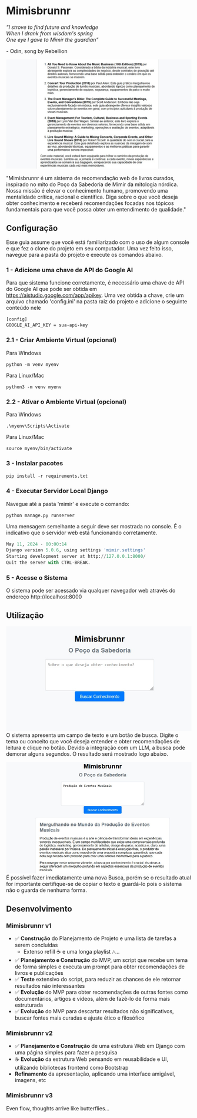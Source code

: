 # Mimisbrunnr

*"I strove to find future and knowledge  
When I drank from wisdom's spring  
One eye I gave to Mimir the guardian"*

\- Odin, song by Rebellion

![image](project_media/Example_03.jpg)


"Mimisbrunnr é um sistema de recomendação web de livros curados, inspirado no mito do Poço da Sabedoria de Mimir da mitologia nórdica. Nossa missão é elevar o conhecimento humano, promovendo uma mentalidade crítica, racional e científica. Diga sobre o que você deseja obter conhecimento e receberá recomendações focadas nos tópicos fundamentais para que você possa obter um entendimento de qualidade."


## Configuração
Esse guia assume que você está familiarizado com o uso de algum console e que fez o clone do projeto em seu computador. Uma vez feito isso, navegue para a pasta do projeto e execute os comandos abaixo.

### 1 - Adicione uma chave de API do Google AI
Para que sistema funcione corretamente, é necessário uma chave de API do Google AI que pode ser obtida em https://aistudio.google.com/app/apikey. Uma vez obtida a chave, crie um arquivo chamado 'config.ini' na pasta raiz do projeto e adicione o seguinte conteúdo nele

```
[config]
GOOGLE_AI_API_KEY = sua-api-key

```

### 2.1 - Criar Ambiente Virtual (opcional)
Para Windows
```
python -m venv myenv
```

Para Linux/Mac
```
python3 -m venv myenv
```

### 2.2 - Ativar o Ambiente Virtual (opcional)
Para Windows
```
.\myenv\Scripts\Activate
```

Para Linux/Mac
```
source myenv/bin/activate
```

### 3 - Instalar pacotes

```
pip install -r requirements.txt
```

### 4 - Executar Servidor Local Django
Navegue até a pasta 'mimir' e execute o comando:

```
python manage.py runserver
```

Uma mensagem semelhante a seguir deve ser mostrada no console. É o indicativo que o servidor web está funcionando corretamente.

```py
May 11, 2024 - 00:00:14
Django version 5.0.6, using settings 'mimir.settings'
Starting development server at http://127.0.0.1:8000/
Quit the server with CTRL-BREAK.
```

### 5 - Acesse o Sistema
O sistema pode ser acessado via qualquer navegador web através do endereço
http://localhost:8000 

## Utilização

![image](project_media/Example_04.jpg)
O sistema apresenta um campo de texto e um botão de busca. Digite o tema ou conceito que você deseja entender e obter recomendações de leitura e clique no botão. Devido a integração com um LLM, a busca pode demorar alguns segundos. O resultado será mostrado logo abaixo.

![image](project_media/Example_02.jpg)
É possível fazer imediatamente uma nova Busca, porém se o resultado atual for importante certifique-se de copiar o texto e guardá-lo pois o sistema não o guarda de nenhuma forma.


## Desenvolvimento
### Mimisbrunnr v1

- :white_check_mark: **Construção** do Planejamento de Projeto e uma lista de tarefas a serem concluídas
    - Extenso refill :coffee: e uma longa playlist :notes:...
- :white_check_mark: **Planejamento e Construção** do MVP, um script que recebe um tema de forma simples e executa um prompt para obter recomendações de livros e publicações
- :white_check_mark: **Teste** extensivo do script, para reduzir as chances de ele retornar resultados não interessantes
- :white_check_mark: **Evolução** do MVP para obter recomendações de outras fontes como documentários, artigos e vídeos, além de fazê-lo de forma mais estruturada
- :white_check_mark: **Evolução** do MVP para descartar resultados não significativos, buscar fontes mais curadas e ajuste ético e filosófico

### Mimisbrunnr v2

- :white_check_mark: **Planejamento e Construção** de uma estrutura Web em Django com uma página simples para fazer a pesquisa
- :coffee: **Evolução** da estrutura Web pensando em reusabilidade e UI, utilizando bibliotecas frontend como Bootstrap
- **Refinamento** da apresentação, aplicando uma interface amigável, imagens, etc

### Mimisbrunnr v3

Even flow, thoughts arrive like butterflies...